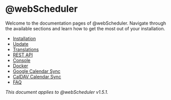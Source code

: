 # @webScheduler

Welcome to the documentation pages of @webScheduler. Navigate through the available sections and learn how to get the most out of your installation. 

- [Installation](installation-guide.md)
- [Update](update-guide.md)
- [Translations](manage-translations.md)
- [REST API](rest-api.md)
- [Console](console.md)
- [Docker](docker.md)
- [Google Calendar Sync](google-calendar-sync.md)
- [CalDAV Calendar Sync](caldav-calendar-sync.md)
- [FAQ](faq.md)

*This document applies to @webScheduler v1.5.1.*
